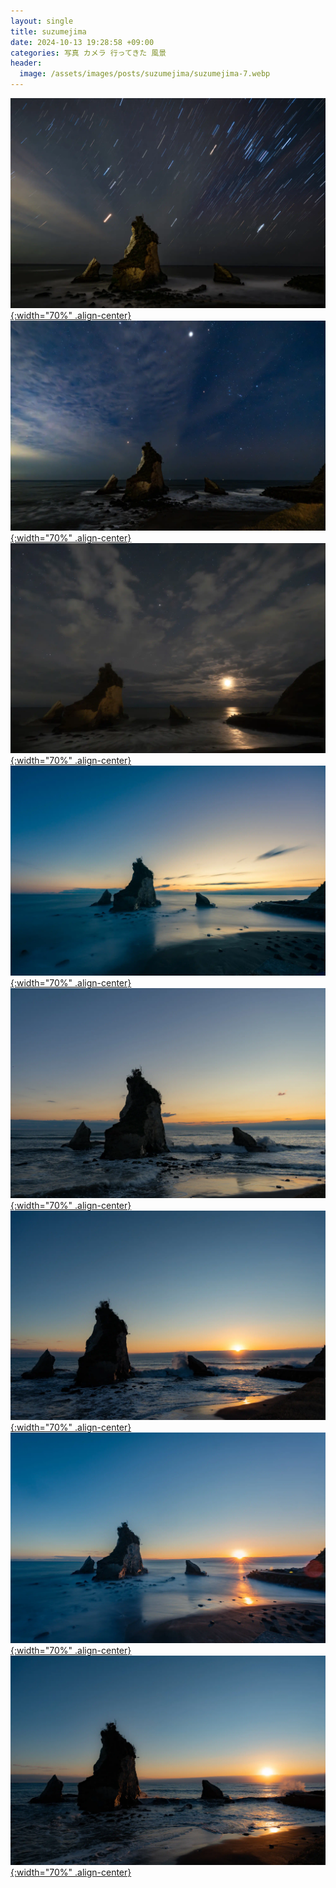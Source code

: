 ```yaml
---
layout: single
title: suzumejima
date: 2024-10-13 19:28:58 +09:00
categories: 写真 カメラ 行ってきた 風景
header:
  image: /assets/images/posts/suzumejima/suzumejima-7.webp
---
```




[![](/assets/images/posts/suzumejima/suzumejima-1.webp){:width="70%" .align-center} ](/assets/images/posts/suzumejima/suzumejima-1.webp)
[![](/assets/images/posts/suzumejima/suzumejima-2.webp){:width="70%" .align-center} ](/assets/images/posts/suzumejima/suzumejima-2.webp)
[![](/assets/images/posts/suzumejima/suzumejima-3.webp){:width="70%" .align-center} ](/assets/images/posts/suzumejima/suzumejima-3.webp)
[![](/assets/images/posts/suzumejima/suzumejima-4.webp){:width="70%" .align-center} ](/assets/images/posts/suzumejima/suzumejima-4.webp)
[![](/assets/images/posts/suzumejima/suzumejima-5.webp){:width="70%" .align-center} ](/assets/images/posts/suzumejima/suzumejima-5.webp)
[![](/assets/images/posts/suzumejima/suzumejima-6.webp){:width="70%" .align-center} ](/assets/images/posts/suzumejima/suzumejima-6.webp)
[![](/assets/images/posts/suzumejima/suzumejima-8.webp){:width="70%" .align-center} ](/assets/images/posts/suzumejima/suzumejima-8.webp)
[![](/assets/images/posts/suzumejima/suzumejima-9.webp){:width="70%" .align-center} ](/assets/images/posts/suzumejima/suzumejima-9.webp)